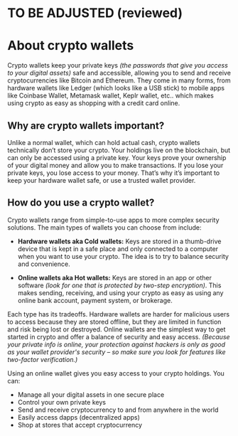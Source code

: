 # TO BE ADJUSTED (reviewed)

# About crypto wallets

Crypto wallets keep your private keys _(the passwords that give you access to your digital assets)_ safe and accessible, allowing you to send and receive cryptocurrencies like Bitcoin and Ethereum. They come in many forms, from hardware wallets like Ledger (which looks like a USB stick) to mobile apps like Coinbase Wallet, Metamask wallet, Keplr wallet, etc.. which makes using crypto as easy as shopping with a credit card online.

## Why are crypto wallets important?
Unlike a normal wallet, which can hold actual cash, crypto wallets technically don’t store your crypto. Your holdings live on the blockchain, but can only be accessed using a private key. Your keys prove your ownership of your digital money and allow you to make transactions. If you lose your private keys, you lose access to your money. That’s why it’s important to keep your hardware wallet safe, or use a trusted wallet provider.

## How do you use a crypto wallet?
Crypto wallets range from simple-to-use apps to more complex security solutions. The main types of wallets you can choose from include: 

* **Hardware wallets aka Cold wallets:** Keys are stored in a thumb-drive device that is kept in a safe place and only connected to a computer when you want to use your crypto. The idea is to try to balance security and convenience.

* **Online wallets aka Hot wallets:** Keys are stored in an app or other software _(look for one that is protected by two-step encryption)_. This makes sending, receiving, and using your crypto as easy as using any online bank account, payment system, or brokerage.   

Each type has its tradeoffs. Hardware wallets are harder for malicious users to access because they are stored offline, but they are limited in function and risk being lost or destroyed. Online wallets are the simplest way to get started in crypto and offer a balance of security and easy access. _(Because your private info is online, your protection against hackers is only as good as your wallet provider's security – so make sure you look for features like two-factor verification.)_

Using an online wallet gives you easy access to your crypto holdings. You can:

* Manage all your digital assets in one secure place 
* Control your own private keys 
* Send and receive cryptocurrency to and from anywhere in the world 
* Easily access dapps (decentralized apps) 
* Shop at stores that accept cryptocurrency
